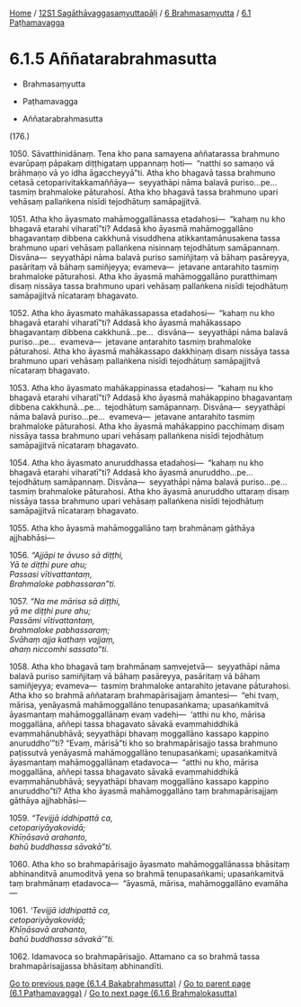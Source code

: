 
[Home](/) / [12S1 Sagāthāvaggasaṃyuttapāḷi](../...md) / [6 Brahmasaṃyutta](...md) / [6.1 Paṭhamavagga](../12S1/6/6.1.md)

# 6.1.5 Aññatarabrahmasutta

* Brahmasaṃyutta

* Paṭhamavagga

* Aññatarabrahmasutta

(176.)

1050\. Sāvatthinidānaṃ. Tena kho pana samayena aññatarassa brahmuno evarūpaṃ pāpakaṃ diṭṭhigataṃ uppannaṃ hoti—  “natthi so samaṇo vā brāhmaṇo vā yo idha āgaccheyyā”ti. Atha kho bhagavā tassa brahmuno cetasā cetoparivitakkamaññāya—  seyyathāpi nāma balavā puriso…pe…  tasmiṃ brahmaloke pāturahosi. Atha kho bhagavā tassa brahmuno upari vehāsaṃ pallaṅkena nisīdi tejodhātuṃ samāpajjitvā.

1051\. Atha kho āyasmato mahāmoggallānassa etadahosi—  “kahaṃ nu kho bhagavā etarahi viharatī”ti? Addasā kho āyasmā mahāmoggallāno bhagavantaṃ dibbena cakkhunā visuddhena atikkantamānusakena tassa brahmuno upari vehāsaṃ pallaṅkena nisinnaṃ tejodhātuṃ samāpannaṃ. Disvāna—  seyyathāpi nāma balavā puriso samiñjitaṃ vā bāhaṃ pasāreyya, pasāritaṃ vā bāhaṃ samiñjeyya; evameva—  jetavane antarahito tasmiṃ brahmaloke pāturahosi. Atha kho āyasmā mahāmoggallāno puratthimaṃ disaṃ nissāya tassa brahmuno upari vehāsaṃ pallaṅkena nisīdi tejodhātuṃ samāpajjitvā nīcataraṃ bhagavato.

1052\. Atha kho āyasmato mahākassapassa etadahosi—  “kahaṃ nu kho bhagavā etarahi viharatī”ti? Addasā kho āyasmā mahākassapo bhagavantaṃ dibbena cakkhunā…pe…  disvāna—  seyyathāpi nāma balavā puriso…pe…  evameva—  jetavane antarahito tasmiṃ brahmaloke pāturahosi. Atha kho āyasmā mahākassapo dakkhiṇaṃ disaṃ nissāya tassa brahmuno upari vehāsaṃ pallaṅkena nisīdi tejodhātuṃ samāpajjitvā nīcataraṃ bhagavato.

1053\. Atha kho āyasmato mahākappinassa etadahosi—  “kahaṃ nu kho bhagavā etarahi viharatī”ti? Addasā kho āyasmā mahākappino bhagavantaṃ dibbena cakkhunā…pe…  tejodhātuṃ samāpannaṃ. Disvāna—  seyyathāpi nāma balavā puriso…pe…  evameva—  jetavane antarahito tasmiṃ brahmaloke pāturahosi. Atha kho āyasmā mahākappino pacchimaṃ disaṃ nissāya tassa brahmuno upari vehāsaṃ pallaṅkena nisīdi tejodhātuṃ samāpajjitvā nīcataraṃ bhagavato.

1054\. Atha kho āyasmato anuruddhassa etadahosi—  “kahaṃ nu kho bhagavā etarahi viharatī”ti? Addasā kho āyasmā anuruddho…pe…  tejodhātuṃ samāpannaṃ. Disvāna—  seyyathāpi nāma balavā puriso…pe…  tasmiṃ brahmaloke pāturahosi. Atha kho āyasmā anuruddho uttaraṃ disaṃ nissāya tassa brahmuno upari vehāsaṃ pallaṅkena nisīdi tejodhātuṃ samāpajjitvā nīcataraṃ bhagavato.

1055\. Atha kho āyasmā mahāmoggallāno taṃ brahmānaṃ gāthāya ajjhabhāsi—

1056\. _“Ajjāpi te āvuso sā diṭṭhi,_  
_Yā te diṭṭhi pure ahu;_  
_Passasi vītivattantaṃ,_  
_Brahmaloke pabhassaran”ti._  


1057\. _“Na me mārisa sā diṭṭhi,_  
_yā me diṭṭhi pure ahu;_  
_Passāmi vītivattantaṃ,_  
_brahmaloke pabhassaraṃ;_  
_Svāhaṃ ajja kathaṃ vajjaṃ,_  
_ahaṃ niccomhi sassato”ti._  


1058\. Atha kho bhagavā taṃ brahmānaṃ saṃvejetvā—  seyyathāpi nāma balavā puriso samiñjitaṃ vā bāhaṃ pasāreyya, pasāritaṃ vā bāhaṃ samiñjeyya; evameva—  tasmiṃ brahmaloke antarahito jetavane pāturahosi. Atha kho so brahmā aññataraṃ brahmapārisajjaṃ āmantesi—  “ehi tvaṃ, mārisa, yenāyasmā mahāmoggallāno tenupasaṅkama; upasaṅkamitvā āyasmantaṃ mahāmoggallānaṃ evaṃ vadehi—  ‘atthi nu kho, mārisa moggallāna, aññepi tassa bhagavato sāvakā evaṃmahiddhikā evaṃmahānubhāvā; seyyathāpi bhavaṃ moggallāno kassapo kappino anuruddho’”ti? “Evaṃ, mārisā”ti kho so brahmapārisajjo tassa brahmuno paṭissutvā yenāyasmā mahāmoggallāno tenupasaṅkami; upasaṅkamitvā āyasmantaṃ mahāmoggallānaṃ etadavoca—  “atthi nu kho, mārisa moggallāna, aññepi tassa bhagavato sāvakā evaṃmahiddhikā evaṃmahānubhāvā; seyyathāpi bhavaṃ moggallāno kassapo kappino anuruddho”ti? Atha kho āyasmā mahāmoggallāno taṃ brahmapārisajjaṃ gāthāya ajjhabhāsi—

1059\. _“Tevijjā iddhipattā ca,_  
_cetopariyāyakovidā;_  
_Khīṇāsavā arahanto,_  
_bahū buddhassa sāvakā”ti._  


1060\. Atha kho so brahmapārisajjo āyasmato mahāmoggallānassa bhāsitaṃ abhinanditvā anumoditvā yena so brahmā tenupasaṅkami; upasaṅkamitvā taṃ brahmānaṃ etadavoca—  “āyasmā, mārisa, mahāmoggallāno evamāha—

1061\. _‘Tevijjā iddhipattā ca,_  
_cetopariyāyakovidā;_  
_Khīṇāsavā arahanto,_  
_bahū buddhassa sāvakā’”ti._  


1062\. Idamavoca so brahmapārisajjo. Attamano ca so brahmā tassa brahmapārisajjassa bhāsitaṃ abhinandīti.

[Go to previous page (6.1.4 Bakabrahmasutta)](6.1.4.md) / [Go to parent page (6.1 Paṭhamavagga)](../12S1/6/6.1.md) / [Go to next page (6.1.6 Brahmalokasutta)](6.1.6.md)


